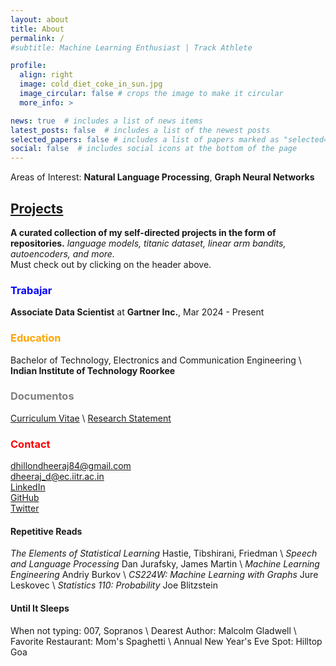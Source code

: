 ```yaml
---
layout: about
title: About
permalink: /
#subtitle: Machine Learning Enthusiast | Track Athlete

profile:
  align: right
  image: cold_diet_coke_in_sun.jpg
  image_circular: false # crops the image to make it circular
  more_info: >

news: true  # includes a list of news items
latest_posts: false  # includes a list of the newest posts
selected_papers: false # includes a list of papers marked as "selected={true}"
social: false  # includes social icons at the bottom of the page
---
```


Areas of Interest: **Natural Language Processing**, **Graph Neural Networks**

## [Projects](/projects) 

**A curated collection of my self-directed projects in the form of repositories.**
*language models, titanic dataset, linear arm bandits, autoencoders, and more.* \
Must check out by clicking on the header above.

### <span style="color:blue">Trabajar</span>
**Associate Data Scientist** at **Gartner Inc.**, Mar 2024 - Present

### <span style="color:orange">Education</span>
Bachelor of Technology, Electronics and Communication Engineering \\
**Indian Institute of Technology Roorkee**

### <span style="color:gray">Documentos</span>
[Curriculum Vitae](https://docs.google.com/document/d/1TZZjmOKlhYRZZQDhMl0TL-UP1qwSboQ94PQj-k8gr90/edit?usp=sharing) \\
[Research Statement](https://docs.google.com/document/d/1Jo1nMzHaeKXYoHVlVNM24bFuCHBMswXOrya6eSNfL6c/edit?usp=sharing)

### <span style="color:red">Contact</span>
[dhillondheeraj84@gmail.com](mailto:dhillondheeraj84@gmail.com) \
[dheeraj_d@ec.iitr.ac.in](mailto:dheeraj_d@ec.iitr.ac.in) \
[LinkedIn](https://www.linkedin.com/in/djdhillxn/) \
[GitHub](https://github.com/djdhillxn) \
[Twitter](https://x.com/djdhillxn)

#### Repetitive Reads
*The Elements of Statistical Learning* Hastie, Tibshirani, Friedman \\
*Speech and Language Processing* Dan Jurafsky, James Martin \\
*Machine Learning Engineering* Andriy Burkov \\
*CS224W: Machine Learning with Graphs* Jure Leskovec \\
*Statistics 110: Probability* Joe Blitzstein

#### Until It Sleeps
When not typing: 007, Sopranos \\
Dearest Author: Malcolm Gladwell \\
Favorite Restaurant: Mom's Spaghetti \\
Annual New Year's Eve Spot: Hilltop Goa
